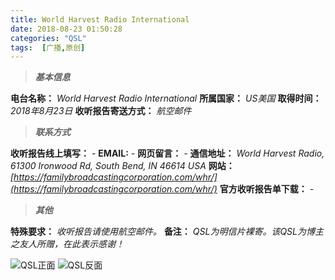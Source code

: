 ```yaml
---
title: World Harvest Radio International
date: 2018-08-23 01:50:28
categories: "QSL"
tags:  [广播,原创]
---
```

> ***基本信息***

**电台名称：** *World Harvest Radio International*
**所属国家：** *US美国*
**取得时间：** *2018年8月23日*
**收听报告寄送方式：** *航空邮件*

<!--more-->

> ***联系方式***

**收听报告线上填写：** *-*
**EMAIL:** *-*
**网页留言：** *-*
**通信地址：** *World Harvest Radio, 61300 Ironwood Rd, South Bend, IN 46614 USA*
**网站：** *[https://familybroadcastingcorporation.com/whr/](https://familybroadcastingcorporation.com/whr/)*
**官方收听报告单下载：** *-*

> ***其他***

**特殊要求：** *收听报告请使用航空邮件。*
**备注：** *QSL为明信片裸寄。该QSL为博主之友人所赠，在此表示感谢！*

![QSL正面](https://cdn-image.ibcl.us/QSL-WHRI_20180823/1.jpg "QSL正面")
![QSL反面](https://cdn-image.ibcl.us/QSL-WHRI_20180823/2.jpg "QSL反面")